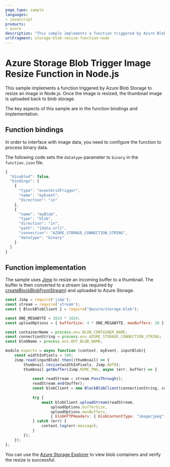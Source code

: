 ```yaml
---
page_type: sample
languages:
- javascript
products:
- azure
description: "This sample implements a function triggered by Azure Blob Storage to resize an image in Node.js."
urlFragment: storage-blob-resize-function-node
---
```


# Azure Storage Blob Trigger Image Resize Function in Node.js

This sample implements a function triggered by Azure Blob Storage to resize an image in Node.js. Once the image is resized, the thumbnail image is uploaded back to blob storage.

The key aspects of this sample are in the function bindings and implementation.

## Function bindings
In order to interface with image data, you need to configure the function to process binary data.

The following code sets the `datatype` parameter to `binary` in the `function.json` file.

```javascript
{
  "disabled": false,
  "bindings": [
    {
      "type": "eventGridTrigger",
      "name": "myEvent",
      "direction": "in"
    },
    {
      "name": "myBlob",
      "type": "blob",
      "direction": "in",
      "path": "{data.url}",
      "connection": "AZURE_STORAGE_CONNECTION_STRING",
      "datatype": "binary"
    }
  ]
}
```

## Function implementation

The sample uses [Jimp](https://github.com/oliver-moran/jimp) to resize an incoming buffer to a thumbnail. The buffer is then converted to a stream (as required by [createBlockBlobFromStream](https://docs.microsoft.com/en-us/javascript/api/azure-storage/blobservice?view=azure-node-latest#createblockblobfromstream-container--blob---stream---streamlength--options--callback-)) and uploaded to Azure Storage.


```javascript
const Jimp = require('jimp');
const stream = require('stream');
const { BlockBlobClient } = require("@azure/storage-blob");

const ONE_MEGABYTE = 1024 * 1024;
const uploadOptions = { bufferSize: 4 * ONE_MEGABYTE, maxBuffers: 20 };

const containerName = process.env.BLOB_CONTAINER_NAME;
const connectionString = process.env.AZURE_STORAGE_CONNECTION_STRING;
const blobName = process.env.OUT_BLOB_NAME;

module.exports = async function (context, myEvent, inputBlob){
    const widthInPixels = 100;
    Jimp.read(inputBlob).then((thumbnail) => {
        thumbnail.resize(widthInPixels, Jimp.AUTO);
        thumbnail.getBuffer(Jimp.MIME_PNG, async (err, buffer) => {
          
            const readStream = stream.PassThrough();
            readStream.end(buffer);
            const blobClient = new BlockBlobClient(connectionString, containerName, blobName);
            
            try {
                await blobClient.uploadStream(readStream,
                    uploadOptions.bufferSize,
                    uploadOptions.maxBuffers,
                    { blobHTTPHeaders: { blobContentType: "image/jpeg" } });
            } catch (err) {
                context.log(err.message);
            }
        });
    });
};
```

You can use the [Azure Storage Explorer](https://azure.microsoft.com/features/storage-explorer/) to view blob containers and verify the resize is successful.
